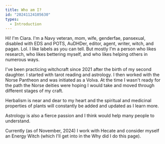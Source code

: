 ```yaml
---
title: Who am I?
id: "20241124105630"
types:
  - Introduction
---
```


Hi! I'm Ciara. I'm a Navy veteran, mom, wife, genderfae, pansexual, disabled with EDS and POTS, AuDHDer, editor, agent, writer, witch, and pagan. Lol. I like labels as you can tell. But mostly I'm a person who likes research, who likes bettering myself, and who likes helping others in numerous ways.

I've been practicing witchcraft since 2021 after the birth of my second daughter. I started with tarot reading and astrology. I then worked with the Norse Pantheon and was initiated as a Volva. At the time I wasn't ready for the path the Norse deities were hoping I would take and moved through different stages of my craft.

Herbalism is near and dear to my heart and the spiritual and medicinal properties of plants will constantly be added and updated as I learn more.

Astrology is also a fierce passion and I think would help many people to understand.

Currently (as of November, 2024) I work with Hecate and consider myself an Energy Witch (which I'll get into in the Why did I do this page).
